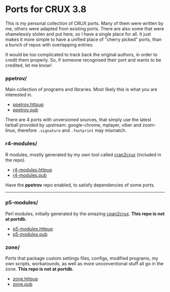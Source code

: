 # Ports for CRUX 3.8

This is my personal collection of CRUX ports. Many of them were written
by me, others were adapted from existing ports. There are also some that
were shamelessly stolen and put here, so I have a single place for all.
It just makes it more simple to have a unified place of "cherry picked"
ports, than a bunch of repos with overlapping entries.

It would be too complicated to track back the original authors, in order
to credit them properly. So, if someone recognised their port and wants
to be credited, let me know!

### ppetrov/
Main collection of programs and libraries. Most likely this is what you
are interested in.
* [ppetrov.httpup](https://raw.githubusercontent.com/slackalaxy/crux-ports/main/ppetrov/ppetrov.httpup)
* [ppetrov.pub](https://raw.githubusercontent.com/slackalaxy/crux-ports/main/ppetrov/ppetrov.pub)

There are 4 ports with unversioned sources, that simply use the latest
tarball provided by upstream: google-chrome, mplayer, viber and zoom-linux,
therefore `.signature` and `.footprint` may mismatch.

### r4-modules/
R modules, mostly generated by my own tool called 
[cran2crux](https://github.com/slackalaxy/cran2crux) (included in the repo).
* [r4-modules.httpup](https://raw.githubusercontent.com/slackalaxy/crux-ports/main/r4-modules/r4-modules.httpup)
* [r4-modules.pub](https://raw.githubusercontent.com/slackalaxy/crux-ports/main/r4-modules/r4-modules.pub)

Have the **ppetrov** repo enabled, to satisfy dependencies of some ports.

---

### p5-modules/
Perl modules, initially generated by the amazing
[cpan2crux](https://www.mizrahi.com.ve/crux/ports/cpan2crux/Pkgfile). **This repo is not at portdb.**
* [p5-modules.httpup](https://raw.githubusercontent.com/slackalaxy/crux-ports/main/p5-modules/p5-modules.httpup)
* [p5-modules.pub](https://raw.githubusercontent.com/slackalaxy/crux-ports/main/p5-modules/p5-modules.pub)

### zone/
Ports that package custom settings files, configs, modified programs,
my own scripts, workarounds, as well as more unconventional stuff all go in the zone. **This repo is not at portdb.**
* [zone.httpup](https://raw.githubusercontent.com/slackalaxy/crux-ports/main/zone/zone.httpup)
* [zone.pub](https://raw.githubusercontent.com/slackalaxy/crux-ports/main/zone/zone.pub)
